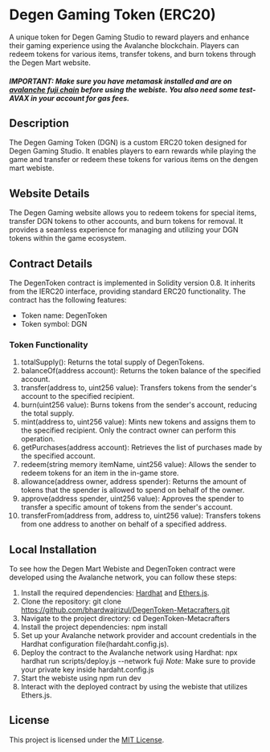 # Degen Gaming Token (ERC20)
  A unique token for Degen Gaming Studio to reward players and enhance their gaming experience using the Avalanche blockchain. 
 Players can redeem tokens for various items, transfer tokens, and burn tokens through the Degen Mart website. 

##### IMPORTANT: Make sure you have metamask installed and are on [avalanche fuji chain](https://chainlist.org/chain/43113?testnets=true) before using the webiste. You also need some test-AVAX in your account for gas fees.


## Description 
The Degen Gaming Token (DGN) is a custom ERC20 token designed for Degen Gaming Studio. It enables players to earn rewards while playing the game and transfer or redeem these tokens for various items on the dengen mart webiste.

## Website Details 
The Degen Gaming website allows you to redeem tokens for special items, transfer DGN tokens to other accounts, and burn tokens for removal. It provides a seamless experience for managing and utilizing your DGN tokens within the game ecosystem.

## Contract Details 

The DegenToken contract is implemented in Solidity version 0.8. It inherits from the IERC20 interface, providing standard ERC20 functionality. The contract has the following features:

- Token name: DegenToken
- Token symbol: DGN

### Token Functionality 

1. totalSupply(): Returns the total supply of DegenTokens.
2. balanceOf(address account): Returns the token balance of the specified account.
3. transfer(address to, uint256 value): Transfers tokens from the sender's account to the specified recipient.
4. burn(uint256 value): Burns tokens from the sender's account, reducing the total supply.
5. mint(address to, uint256 value): Mints new tokens and assigns them to the specified recipient. Only the contract owner can perform this operation.
6. getPurchases(address account): Retrieves the list of purchases made by the specified account.
7. redeem(string memory itemName, uint256 value): Allows the sender to redeem tokens for an item in the in-game store.
8. allowance(address owner, address spender): Returns the amount of tokens that the spender is allowed to spend on behalf of the owner.
9. approve(address spender, uint256 value): Approves the spender to transfer a specific amount of tokens from the sender's account.
10. transferFrom(address from, address to, uint256 value): Transfers tokens from one address to another on behalf of a specified address.


## Local Installation 

To see how the Degen Mart Webiste and DegenToken contract were developed using the Avalanche network, you can follow these steps:

1. Install the required dependencies: [Hardhat](https://hardhat.org/getting-started/) and [Ethers.js](https://docs.ethers.io/v5/getting-started/).
2. Clone the repository: git clone https://github.com/bhardwajrizul/DegenToken-Metacrafters.git
3. Navigate to the project directory: cd DegenToken-Metacrafters
4. Install the project dependencies: npm install
5. Set up your Avalanche network provider and account credentials in the Hardhat configuration file(hardaht.config.js).
6. Deploy the contract to the Avalanche network using Hardhat:
npx hardhat run scripts/deploy.js --network fuji
*Note:* Make sure to provide your private key inside hardaht.config.js
7. Start the webiste using npm run dev
8. Interact with the deployed contract by using the webiste that utilizes Ethers.js.


## License

This project is licensed under the [MIT License](LICENSE).
